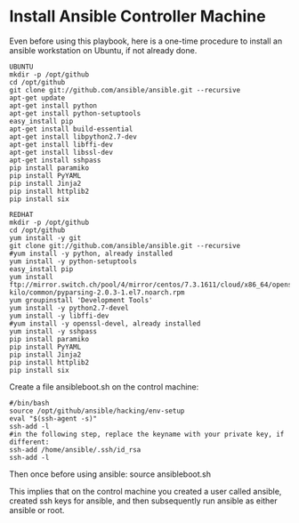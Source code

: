 Install Ansible Controller Machine
=========

Even before using this playbook, here is a one-time procedure to install an ansible workstation on Ubuntu, if not already done.

```
UBUNTU
mkdir -p /opt/github
cd /opt/github
git clone git://github.com/ansible/ansible.git --recursive
apt-get update
apt-get install python 
apt-get install python-setuptools
easy_install pip
apt-get install build-essential
apt-get install libpython2.7-dev
apt-get install libffi-dev
apt-get install libssl-dev
apt-get install sshpass
pip install paramiko
pip install PyYAML
pip install Jinja2
pip install httplib2
pip install six

REDHAT
mkdir -p /opt/github
cd /opt/github
yum install -y git
git clone git://github.com/ansible/ansible.git --recursive
#yum install -y python, already installed
yum install -y python-setuptools
easy_install pip
yum install ftp://mirror.switch.ch/pool/4/mirror/centos/7.3.1611/cloud/x86_64/openstack-kilo/common/pyparsing-2.0.3-1.el7.noarch.rpm
yum groupinstall 'Development Tools'
yum install -y python2.7-devel
yum install -y libffi-dev
#yum install -y openssl-devel, already installed
yum install -y sshpass
pip install paramiko
pip install PyYAML
pip install Jinja2
pip install httplib2
pip install six
```

Create a file ansibleboot.sh on the control machine:
```
#/bin/bash
source /opt/github/ansible/hacking/env-setup
eval "$(ssh-agent -s)"
ssh-add -l
#in the following step, replace the keyname with your private key, if different:
ssh-add /home/ansible/.ssh/id_rsa
ssh-add -l
```
Then once before using ansible:
source ansibleboot.sh

This implies that on the control machine you created a user called ansible, created ssh keys for ansible, and then subsequently run ansible as either ansible or root.

